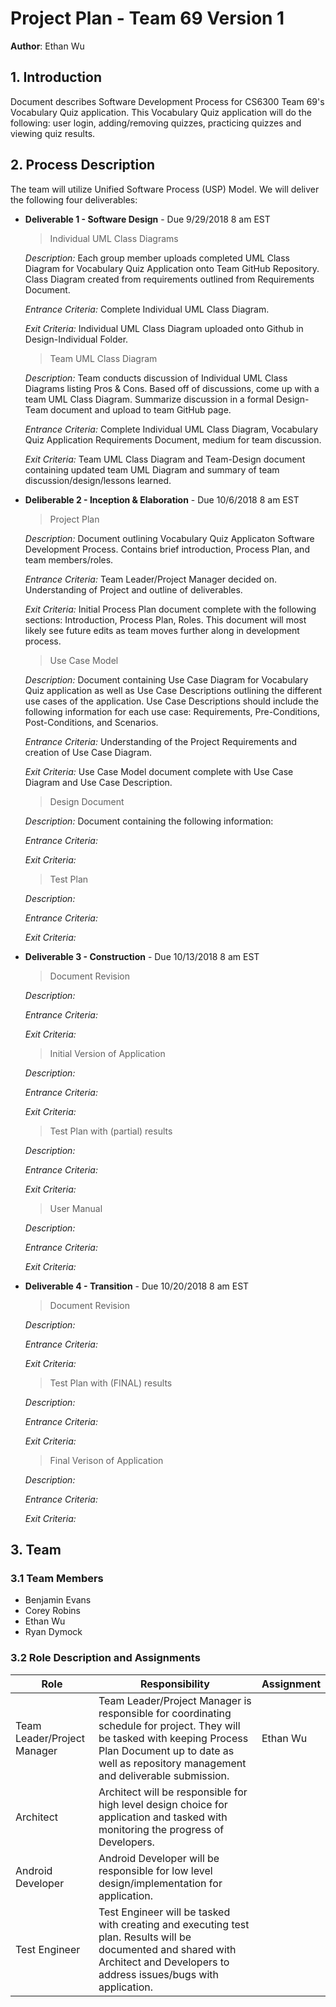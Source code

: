 # Project Plan - Team 69 Version 1

**Author**: Ethan Wu

## 1. Introduction

Document describes Software Development Process for CS6300 Team 69's Vocabulary Quiz application. This Vocabulary Quiz application will do the following: user login, adding/removing quizzes, practicing quizzes and viewing quiz results.

## 2. Process Description

The team will utilize Unified Software Process (USP) Model. We will deliver the following four deliverables:

* __Deliverable 1 - Software Design__ - Due 9/29/2018 8 am EST

  > Individual UML Class Diagrams
  
  *Description:* Each group member uploads completed UML Class Diagram for Vocabulary Quiz Application onto Team GitHub Repository. Class Diagram created from requirements outlined from Requirements Document.
  
  *Entrance Criteria:* Complete Individual UML Class Diagram.
  
  *Exit Criteria:* Individual UML Class Diagram uploaded onto Github in Design-Individual Folder.
  
  > Team UML Class Diagram
  
  *Description:* Team conducts discussion of Individual UML Class Diagrams listing Pros & Cons. Based off of discussions, come up with a team UML Class Diagram. Summarize discussion in a formal Design-Team document and upload to team GitHub page.
  
  *Entrance Criteria:* Complete Individual UML Class Diagram, Vocabulary Quiz Application Requirements Document, medium for team discussion.
  
  *Exit Criteria:* Team UML Class Diagram and Team-Design document containing updated team UML Diagram and summary of team discussion/design/lessons learned.

* __Deliberable 2 - Inception & Elaboration__ - Due 10/6/2018 8 am EST

  > Project Plan
  
  *Description:* Document outlining Vocabulary Quiz Applicaton Software Development Process. Contains brief introduction, Process Plan, and team members/roles.
  
  *Entrance Criteria:* Team Leader/Project Manager decided on. Understanding of Project and outline of deliverables.
  
  *Exit Criteria:* Initial Process Plan document complete with the following sections: Introduction, Process Plan, Roles. This document will most likely see future edits as team moves further along in development process.
  
  > Use Case Model
  
  *Description:* Document containing Use Case Diagram for Vocabulary Quiz application as well as Use Case Descriptions outlining the different use cases of the application. Use Case Descriptions should include the following information for each use case: Requirements, Pre-Conditions, Post-Conditions, and Scenarios.
  
  *Entrance Criteria:* Understanding of the Project Requirements and creation of Use Case Diagram.
  
  *Exit Criteria:* Use Case Model document complete with Use Case Diagram and Use Case Description.
    
  > Design Document
  
  *Description:* Document containing the following information: 
  
  *Entrance Criteria:* 
  
  *Exit Criteria:*
  
  > Test Plan
  
  *Description:* 
  
  *Entrance Criteria:* 
  
  *Exit Criteria:*

* __Deliverable 3 - Construction__ - Due 10/13/2018 8 am EST

  > Document Revision
  
  *Description:* 
  
  *Entrance Criteria:* 
  
  *Exit Criteria:*
  
  > Initial Version of Application
  
  *Description:* 
  
  *Entrance Criteria:* 
  
  *Exit Criteria:*
  
  > Test Plan with (partial) results
  
  *Description:* 
  
  *Entrance Criteria:* 
  
  *Exit Criteria:*
  
  > User Manual
  
  *Description:* 
  
  *Entrance Criteria:* 
  
  *Exit Criteria:*

* __Deliverable 4 - Transition__ - Due 10/20/2018 8 am EST

  > Document Revision
  
  *Description:* 
  
  *Entrance Criteria:* 
  
  *Exit Criteria:*
  
  > Test Plan with (FINAL) results
  
  *Description:* 
  
  *Entrance Criteria:* 
  
  *Exit Criteria:*
  
  > Final Verison of Application
  
  *Description:* 
  
  *Entrance Criteria:* 
  
  *Exit Criteria:*
  

## 3. Team

### 3.1 Team Members

* Benjamin Evans
* Corey Robins
* Ethan Wu
* Ryan Dymock

### 3.2 Role Description and Assignments

| Role | Responsibility | Assignment |
| ---- | -------------- | ---------- |
| Team Leader/Project Manager | Team Leader/Project Manager is responsible for coordinating schedule for project. They will be tasked with keeping Process Plan Document up to date as well as repository management and deliverable submission. | Ethan Wu | 
| Architect | Architect will be responsible for high level design choice for application and tasked with monitoring the progress of Developers. |
| Android Developer | Android Developer will be responsible for low level design/implementation for application. |
| Test Engineer | Test Engineer will be tasked with creating and executing test plan. Results will be documented and shared with Architect and Developers to address issues/bugs with application. |
  
